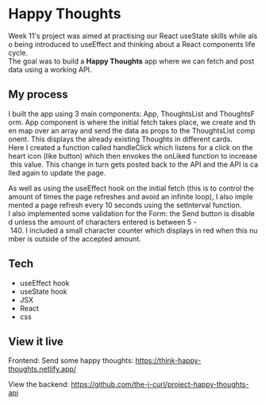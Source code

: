 # Happy Thoughts

Week 11's project was aimed at practising our React useState skills while also being introduced to useEffect and thinking about a React components lifecycle.
The goal was to build a **Happy Thoughts** app where we can fetch and post data using a working API.

## My process

I built the app using 3 main components: App, ThoughtsList and ThoughtsForm. App component is where the initial fetch takes place, we create and then map over an array and send the data as props to the ThoughtsList component. This displays the already existing Thoughts in different cards.
Here I created a function called handleClick which listens for a click on the heart icon (like button) which then envokes the onLiked function to increase this value. This change in turn gets posted back to the API and the API is called again to update the page.

As well as using the useEffect hook on the initial fetch (this is to control the amount of times the page refreshes and avoid an infinite loop), I also implemented a page refresh every 10 seconds using the setInterval function.
I also implemented some validation for the Form: the Send button is disabled unless the amount of characters entered is between 5 - 140. I included a small character counter which displays in red when this number is outside of the accepted amount.

## Tech

- useEffect hook
- useState hook
- JSX
- React
- css

## View it live

Frontend:
Send some happy thoughts: https://think-happy-thoughts.netlify.app/

View the backend: https://github.com/the-j-curl/project-happy-thoughts-api
